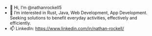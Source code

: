 - 👋 Hi, I’m @nathanrockell5
- 👀 I’m interested in Rust, Java, Web Development, App Development. Seeking solutions to benefit everyday activities, effectively and efficiently.
- 📫 LinkedIn: https://www.linkedin.com/in/nathan-rockell/

